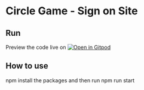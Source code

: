 # Circle Game - Sign on Site

## Run

Preview the code live on [![Open in Gitpod](https://gitpod.io/button/open-in-gitpod.svg)](https://gitpod.io/#https://github.com/mrlagmer/playground)

## How to use

npm install the packages and then run npm run start


